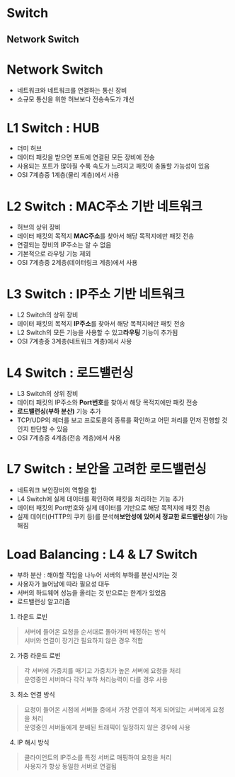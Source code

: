 Switch
================================
Network Switch
--------------------------------

# Network Switch
* 네트워크와 네트워크를 연결하는 통신 장비
* 소규모 통신을 위한 허브보다 전송속도가 개선

# L1 Switch : HUB
* 더미 허브
* 데이터 패킷을 받으면 포트에 연결된 모든 장비에 전송
* 사용되는 포트가 많아질 수록 속도가 느려지고 패킷이 충돌할 가능성이 있음
* OSI 7계층중 1계층(물리 계층)에서 사용

# L2 Switch : **MAC주소 기반 네트워크**
* 허브의 상위 장비
* 데이터 패킷의 목적지 **MAC주소**를 찾아서 해당 목적지에만 패킷 전송
* 연결되는 장비의  IP주소는 알 수 없음
* 기본적으로 라우팅 기능 제외
* OSI 7계층중 2계층(데이터링크 계층)에서 사용

# L3 Switch : **IP주소 기반 네트워크**
* L2 Switch의 상위 장비
* 데이터 패킷의 목적지 **IP주소**를 찾아서 해당 목적지에만 패킷 전송
* L2 Switch의 모든 기능을 사용할 수 있고**라우팅** 기능이 추가됨
* OSI 7계층중 3계층(네트워크 계층)에서 사용

# L4 Switch : **로드밸런싱**
* L3 Switch의 상위 장비
* 데이터 패킷의 IP주소와 **Port번호**를 찾아서 해당 목적지에만 패킷 전송
* **로드밸런싱(부하 분산)** 기능 추가
* TCP/UDP의 헤더를 보고 프로토콜의 종류를 확인하고 어떤 처리를 먼저 진행할 것인지 판단할 수 있음
* OSI 7계층중 4계층(전송 계층)에서 사용

# L7 Switch : **보안을 고려한 로드밸런싱**
* 네트워크 보안장비의 역할을 함
* L4 Switch에 실제 데이터를 확인하여 패킷을 처리하는 기능 추가
* 데이터 패킷의 Port번호와 실제 데이터를 기반으로 해당 목적지에 패킷 전송
* 실제 데이터(HTTP의 쿠키 등)를 분석해**보안성에 있어서 정교한 로드밸런싱**이 가능해짐


 
# Load Balancing : L4 & L7 Switch
* 부하 분산 : 해야할 작업을 나누어 서버의 부하를 분산시키는 것
* 사용자가 늘어남에 따라 필요성 대두
* 서버의 하드웨어 성능을 올리는 것 만으로는 한계가 있었음
* 로드밸런싱 알고리즘
1. 라운드 로빈
> 서버에 들어온 요청을 순서대로 돌아가며 배정하는 방식   
> 서버와 연결이 장기간 필요하지 않은 경우 적합   
2. 가중 라운드 로빈
> 각 서버에 가중치를 매기고 가중치가 높은 서버에 요청을 처리   
> 운영중인 서버마다 각각 부하 처리능력이 다를 경우 사용   
3. 최소 연결 방식
> 요청이 들어온 시점에 서버들 중에서 가장 연결이 적게 되어있는 서버에게 요청을 처리   
> 운영중인 서버들에게 분배된 트래픽이 일정하지 않은 경우에 사용   
4. IP 해시 방식
> 클라이언트의 IP주소를 특정 서버로 매핑하여 요청을 처리   
> 사용자가 항상 동일한 서버로 연결됨   












 
